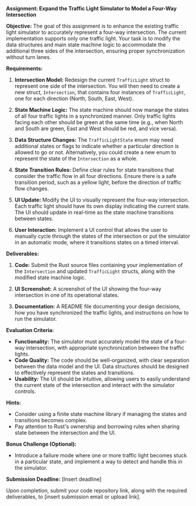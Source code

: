 **Assignment: Expand the Traffic Light Simulator to Model a Four-Way Intersection**

**Objective:**
The goal of this assignment is to enhance the existing traffic light simulator to accurately represent a four-way intersection. The current implementation supports only one traffic light. Your task is to modify the data structures and main state machine logic to accommodate the additional three sides of the intersection, ensuring proper synchronization without turn lanes.

**Requirements:**

1. **Intersection Model:**
   Redesign the current `TrafficLight` struct to represent one side of the intersection. You will then need to create a new struct, `Intersection`, that contains four instances of `TrafficLight`, one for each direction (North, South, East, West).

2. **State Machine Logic:**
   The state machine should now manage the states of all four traffic lights in a synchronized manner. Only traffic lights facing each other should be green at the same time (e.g., when North and South are green, East and West should be red, and vice versa).

3. **Data Structure Changes:**
   The `TrafficLightState` enum may need additional states or flags to indicate whether a particular direction is allowed to go or not. Alternatively, you could create a new enum to represent the state of the `Intersection` as a whole.

4. **State Transition Rules:**
   Define clear rules for state transitions that consider the traffic flow in all four directions. Ensure there is a safe transition period, such as a yellow light, before the direction of traffic flow changes.

5. **UI Update:**
   Modify the UI to visually represent the four-way intersection. Each traffic light should have its own display indicating the current state. The UI should update in real-time as the state machine transitions between states.

6. **User Interaction:**
   Implement a UI control that allows the user to manually cycle through the states of the intersection or put the simulator in an automatic mode, where it transitions states on a timed interval.

**Deliverables:**

1. **Code:**
   Submit the Rust source files containing your implementation of the `Intersection` and updated `TrafficLight` structs, along with the modified state machine logic.

2. **UI Screenshot:**
   A screenshot of the UI showing the four-way intersection in one of its operational states.

3. **Documentation:**
   A README file documenting your design decisions, how you have synchronized the traffic lights, and instructions on how to run the simulator.

**Evaluation Criteria:**

- **Functionality:** The simulator must accurately model the state of a four-way intersection, with appropriate synchronization between the traffic lights.
- **Code Quality:** The code should be well-organized, with clear separation between the data model and the UI. Data structures should be designed to effectively represent the states and transitions.
- **Usability:** The UI should be intuitive, allowing users to easily understand the current state of the intersection and interact with the simulator controls.

**Hints:**
- Consider using a finite state machine library if managing the states and transitions becomes complex.
- Pay attention to Rust's ownership and borrowing rules when sharing state between the intersection and the UI.

**Bonus Challenge (Optional):**
- Introduce a failure mode where one or more traffic light becomes stuck in a particular state, and implement a way to detect and handle this in the simulator.

**Submission Deadline:**
[Insert deadline]

Upon completion, submit your code repository link, along with the required deliverables, to [insert submission email or upload link].